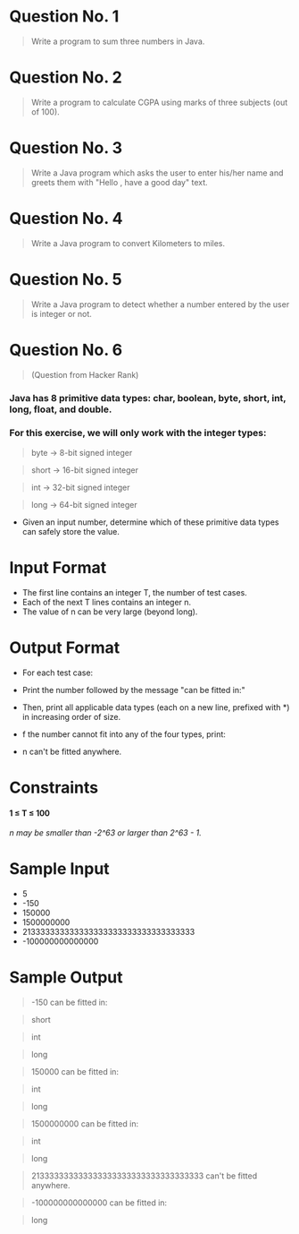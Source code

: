 # Question No. 1
> Write a program to sum three numbers in Java.

# Question No. 2
> Write a program to calculate CGPA using marks of three subjects (out of 100).

# Question No. 3
> Write a Java program which asks the user to enter his/her name and greets them with "Hello <name>, have a good day" text.

# Question No. 4
> Write a Java program to convert Kilometers to miles.

# Question No. 5
> Write a Java program to detect whether a number entered by the user is integer or not.

# Question No. 6
> (Question from Hacker Rank)

### Java has 8 primitive data types: char, boolean, byte, short, int, long, float, and double.
### For this exercise, we will only work with the integer types:

> byte → 8-bit signed integer
 
> short → 16-bit signed integer

> int → 32-bit signed integer

> long → 64-bit signed integer

- Given an input number, determine which of these primitive data types can safely store the value.
# Input Format
- The first line contains an integer T, the number of test cases.
- Each of the next T lines contains an integer n.
- The value of n can be very large (beyond long).
# Output Format
- For each test case:
- Print the number followed by the message "can be fitted in:"
- Then, print all applicable data types (each on a new line, prefixed with *) in increasing order of size.

- f the number cannot fit into any of the four types, print:
- n can't be fitted anywhere.

# Constraints
#### 1 ≤ T ≤ 100
*n may be smaller than -2^63 or larger than 2^63 - 1.*

# Sample Input
- 5
- -150
- 150000
- 1500000000
- 213333333333333333333333333333333333
- -100000000000000

# Sample Output
> -150 can be fitted in:

>  short

>  int

>  long

> 150000 can be fitted in:

>  int

>  long

> 1500000000 can be fitted in:

>  int
  
>  long
  
>  213333333333333333333333333333333333 can't be fitted anywhere.

>  -100000000000000 can be fitted in:

>  long


